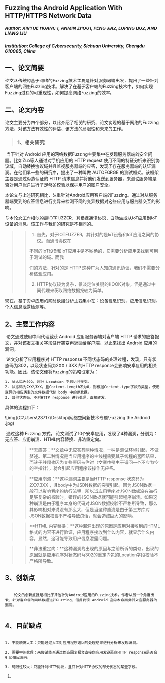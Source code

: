 ## Fuzzing the Android Application With HTTP/HTTPS Network Data

##### *Author: XINYUE HUANG 1, ANMIN ZHOU1, PENG JIA2, LUPING LIU2, AND LIANG LIU*

#####  *Institution: College of Cybersecurity, Sichuan University, Chengdu 610065, China*

## 一、论文简要

​		论文从传统的基于网络的Fuzzing技术主要是针对服务器端出发，提出了一些针对客户端的网络Fuzzing技术。解决了在基于客户端的Fuzzing技术中，如何实现Fuzzing过程的可重现性，如何提高网络Fuzzing的效率。

## 二、论文内容

​		论文主要分为四个部分，以此介绍了相关的研究、论文实现的基于网络的Fuzzing方法、对该方法有效性的评估、该方法的局限性和未来的工作。

> ### 1、相关研究

​		当下针对 Android 应用的网络数据Fuzzing主要集中在发现服务器端的安全问题。比如Zuo等人通过对手机应用的 HTTP request 使用不同的特征分析来识别协议域，自动替换协议域并且监视服务器端的应答，发现了存在服务器端的认证漏洞。在他们早一些的研究中，提出了一种叫做 AUTOFORGE 的测试框架。该框架主要是通过伪造认证的 HTTP 请求信息并将他们发送到服务器，来测试服务端是否对用户账户进行了足够的校验以保护用户的账户安全。

​		本论文与上述研究相比，注重针对Android应用客户端的Fuzzing。通过对从服务器端受到的应答信息进行变异来检测不同的变异数据对这些应用与服务器交互的影响。

​		与本论文工作相似的是IOTFUZZER，其根据通讯协议，自动生成从IoT应用到IoT设备的消息。该工作与我们的研究是不相同的。

> > 1. 首先，对于IOTFUZZER，其针对的是IoT设备和IoT应用之间的协议。而通讯协议在
> >
> > 不同的IoT设备和IoT应用中是不哟杨的，它需要分析应用来找到可用于测试的域。而我
> >
> > 们的方法，针对的是 HTTP 这种广为人知的通讯协议，我们不需要分析这些应用。
> >
> > 2. HTTP协议较为复杂，很淡定位关键的HOOK对象，但是通过中间代理来获取网络数据报较为简单。

​		现在，基于安卓应用的网络数据分析主要集中在：设备信息识别、应用信息识别、个人信息泄露检测等。

## 2、主要工作内容

​		论文通过使用中间代理截获 Android 应用服务器端对客户端 HTTP 请求的应答报文，并对该报文相关字段进行突变再返回给客户端，以此来找出 Android 应用的漏洞。

​		论文分析了应用程序对 HTTP response 不同状态码的处理过程，发现，只有状态码为302，以及状态码为2XX \ 3XX 的HTTP response会影响安卓应用的相关功能。因此，该论文便将Fuzzing的策略设定为：

```
1. 状态码为302，则对 Location 字段进行突变。
2. 状态码为2XX\3XX，且Content-Length不为0，则根据Content-type字段的类型，使用变异的相应类型的文件数据代替 body 中的原数据。
3. 其他状态码，不对HTTP response 进行处理，直接转发。
```

具体的流程如下：

![img](C:\Users\23717\Desktop\网络空间新技术专题\Fuzzing the Android .jpg)



​		通过这种 Fuzzing 方式， 论文测试了10个安卓应用，发现了4种漏洞，分别为：无应答、应用崩溃、HTML内容替换、非法重定向。



> > **无应答：**文章中无应答有两种情况，一种是测试环境引起，不做赘述。第二种情况是当应用程序的主线程需要其子线程的返回结果，而该子线程也因为某些原因卡住时（文章中是由于返回一个不应为空的空指针），就会引起应用程序该操作无应答。



> > **应用崩溃：**这种漏洞主要是当HTTP response 状态码为2XX\3XX ，且body中为JSON数据的突变引起。因为JSON数据一般可以影响程序的执行流程，所以当应用程序对JSON数据没有进行足够复杂的校验时，错误的JSON数据就可能引起程序崩溃。如果这种崩溃是由于程序本身的代码对JSON数据校验不严格所导致，那么其影响相对来说没有那么大。但是当这种崩溃是由于第三方库对JSON数据校验不严格导致的话，就会造成巨大的影响。



> > **HTML 内容替换：**这种漏洞出现的原因是应用对接收到的HTML格式的内容不进行验证，应用程序接收到什么内容，就显示什么内容。显然，这可能导致用户信息泄露问题。



> > **非法重定向：**这种漏洞的出现的原因与之前所诉的类似，出现的原因就是应用程序对状态码为302的重定向包的Location字段校验不严格所导致。



## 3、创新点



```
	
	论文的创新点就是相比于其他针对Android应用的Fuzzing技术，作者从另一个角度出发，针对客户端的网络数据进行Fuzzing，借此发现 Android 应用本身而非其对应服务器的漏洞。
	
```



## 4、目前缺点

```

1. 不能脱离人工：只能通过人工对应用程序返回的处理结果进行分析来发现漏洞。

2. 需要中间代理：未尝试能否通过伪造回复报文直接向应用发送恶意HTTP response是否会引起相应漏洞。

3. 局限性较大：只能针对HTTP协议，且只针对HTTP协议的部分状态的某些字段。

```



1. 































